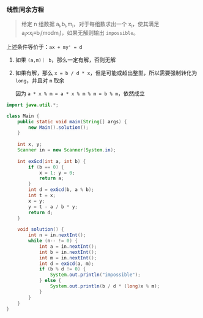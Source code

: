 ### 线性同余方程

> 给定 n 组数据 a<sub>i</sub>,b<sub>i</sub>,m<sub>i</sub>，对于每组数求出一个 x<sub>i</sub>，使其满足 a<sub>i</sub>×x<sub>i</sub>≡b<sub>i</sub>(modm<sub>i</sub>)，如果无解则输出 `impossible`。

上述条件等价于：`ax + my' = d`

1. 如果 `(a,m)｜ b`，那么一定有解，否则无解

2. 如果有解，那么 `x = b / d * x`，但是可能或超出整型，所以需要强制转化为 `long`，并且对 `m` 取余

   因为 `a * x % m = a * x % m % m = b % m`，依然成立

````java
import java.util.*;

class Main {
    public static void main(String[] args) {
        new Main().solution();
    }
    
    int x, y;
    Scanner in = new Scanner(System.in);
    
    int exGcd(int a, int b) {
        if (b == 0) {
            x = 1; y = 0;
            return a;
        }
        int d = exGcd(b, a % b);
        int t = x;
        x = y;
        y = t - a / b * y;
        return d;
    }
    
    void solution() {
        int n = in.nextInt();
        while (n-- != 0) {
            int a = in.nextInt();
            int b = in.nextInt();
            int m = in.nextInt();
            int d = exGcd(a, m);
            if (b % d != 0) {
                System.out.println("impossible");
            } else {
                System.out.println(b / d * (long)x % m);
            }
        }
    }
}
````

